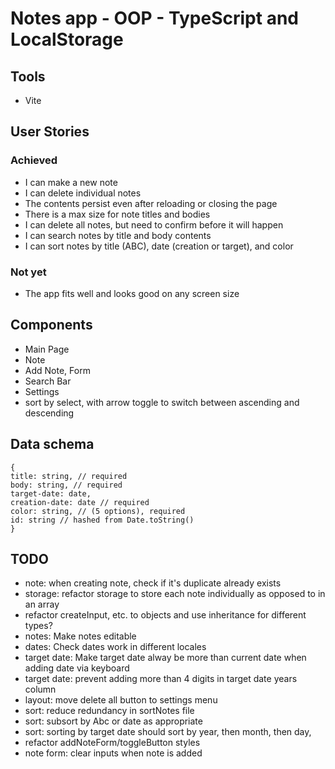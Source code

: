# Notes app - OOP - TypeScript and LocalStorage

## Tools

- Vite

## User Stories

### Achieved
- I can make a new note
- I can delete individual notes
- The contents persist even after reloading or closing the page
- There is a max size for note titles and bodies
- I can delete all notes, but need to confirm before it will happen
- I can search notes by title and body contents
- I can sort notes by title (ABC), date (creation or target), and color

### Not yet
- The app fits well and looks good on any screen size

## Components

- Main Page
- Note
- Add Note, Form
- Search Bar
- Settings
- sort by select, with arrow toggle to switch between ascending and descending

## Data schema
```
{
title: string, // required
body: string, // required
target-date: date,
creation-date: date // required
color: string, // (5 options), required
id: string // hashed from Date.toString()
}
```

## TODO

- note: when creating note, check if it's duplicate already exists
- storage: refactor storage to store each note individually as opposed to in an array
- refactor createInput, etc. to objects and use inheritance for different types?
- notes: Make notes editable
- dates: Check dates work in different locales
- target date: Make target date alway be more than current date when adding date via keyboard
- target date: prevent adding more than 4 digits in target date years column
- layout: move delete all button to settings menu
- sort: reduce redundancy in sortNotes file
- sort: subsort by Abc or date as appropriate
- sort: sorting by target date should sort by year, then month, then day, 
- refactor addNoteForm/toggleButton styles
- note form: clear inputs when note is added